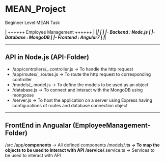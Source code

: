# MEAN_Project
Beginner Level MEAN Task

| ++++++ Employee Management ++++++ |
|___________________________________|
|                                   |
|- Backend : Node.js                | 
|- Database : MongoDB               |
|- Frontend : Angular7              |
|___________________________________|

-------------------------------------------------------------------------------------------
API in Node.js (API-Folder)
-------------------------------------------------------------------------------------------
- /app/controllers/_.controller.js 
	-> To handle the http request 
- /app/routes/_.routes.js 
	-> To route the http request to corresponding controller
- /models/_.model.js 
	-> To define the models to be used as an object
- /database.js 
	-> To connect and interact with the MongoDB using mongoose
- /server.js 
	-> To host the application on a server using Express having configurations of routes and database connection object
	
	
	
-------------------------------------------------------------------------------------------
FrontEnd in Angualar (EmployeeManagement-Folder)
-------------------------------------------------------------------------------------------
/src
/app/__components__ 
	-> All defined components
/models/__.ts
	-> To map the objects to be used to interact with API
/service/__.service.ts
	-> Services to be used to interact with API
